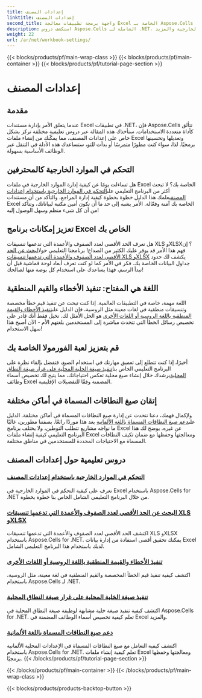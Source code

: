 ```yaml
---
title: إعدادات المصنف
linktitle: إعدادات المصنف
second_title: واجهة برمجة تطبيقات معالجة Excel الخاصة بـ Aspose.Cells .NET
description: استكشف دروس Aspose.Cells الشاملة لـ .NET، التي تغطي إعدادات المصنف والموارد الخارجية والمزيد.
weight: 22
url: /ar/net/workbook-settings/
---
```


{{< blocks/products/pf/main-wrap-class >}}
{{< blocks/products/pf/main-container >}}
{{< blocks/products/pf/tutorial-page-section >}}

# إعدادات المصنف

## مقدمة

عندما يتعلق الأمر بإدارة مستندات Excel في تطبيقات .NET، فإن Aspose.Cells تتألق كأداة متعددة الاستخدامات. ستأخذك هذه المقالة عبر دروس تعليمية مختلفة تركز بشكل خاص على إعدادات المصنف، مما يمكّنك من إنشاء ملفات Excel وتعديلها وتحسينها برمجيًا. لذا، سواء كنت مطورًا متمرسًا أو بدأت للتو، ستساعدك هذه الأدلة في التنقل عبر الوظائف الأساسية بسهولة.

## التحكم في الموارد الخارجية كالمحترفين

 هل تساءلت يومًا عن كيفية إدارة الموارد الخارجية في ملفات Excel الخاصة بك؟ لا تبحث أكثر من البرنامج التعليمي على[التحكم في الموارد الخارجية باستخدام إعدادات المصنف](./control-external-resources/)يعلمك هذا الدليل خطوة بخطوة كيفية إدارة المراجع، والتأكد من أن مستندات Excel الخاصة بك آمنة وفعّالة. الأمر يشبه إلى حد ما أن تكون أمين مكتبة لبياناتك، وتتأكد من أن كل شيء منظم وسهل الوصول إليه!

## تعزيز إمكانات برنامج Excel الخاص بك

هل تعرف الحد الأقصى لعدد الصفوف والأعمدة التي تدعمها تنسيقات XLS وXLSX؟ إن فهم هذا الأمر قد يوفر عليك الكثير من الصداع! برنامجنا التعليمي حول[البحث عن الحد الأقصى لعدد الصفوف والأعمدة التي تدعمها تنسيقات XLS وXLSX](./find-maximum-supported-rows-columns/) يكشف لك حدود جداول البيانات الخاصة بك. فكر في الأمر كما لو كنت تعرف أبعاد لوحة قماشية قبل أن تبدأ الرسم، فهذا يساعدك على استخدام كل بوصة منها لصالحك!

## اللغة هي المفتاح: تنفيذ الأخطاء والقيم المنطقية

 اللغة مهمة، خاصة في التطبيقات العالمية. إذا كنت تبحث عن تنفيذ قيم خطأ مخصصة وتنسيقات منطقية في لغات معينة مثل الروسية، فإن الدليل على[تنفيذ الأخطاء والقيمة المنطقية باللغة الروسية أو اللغات الأخرى](./implement-errors-in-russian-languages/) هو الحل الأمثل لك. تخيل فقط أنك قادر على تخصيص رسائل الخطأ التي تتحدث مباشرة إلى المستخدمين بلغتهم الأم - الآن أصبح هذا سهل الاستخدام!

## قم بتعزيز لعبة الفورمولا الخاصة بك

 أخيرًا، إذا كنت تتطلع إلى تعميق مهارتك في استخدام الصيغ، فتفضل بإلقاء نظرة على البرنامج التعليمي الخاص بنا[تنفيذ صيغة الخلية المحلية على غرار صيغة النطاق المحلية](./implement-cell-formula-local-similar/)يرشدك خلال إنشاء صيغ محلية تعكس احتياجاتك، مما يتيح لك تخصيص أسماء وظائف Excel المضمنة وفقًا للتفضيلات الإقليمية.

## إتقان صيغ النطاقات المسماة في أماكن مختلفة

 ولإكمال فهمك، دعنا نتحدث عن إدارة صيغ النطاقات المسماة في أماكن مختلفة. الدليل على[دعم صيغ النطاقات المسماة باللغة الألمانية](./support-named-range-formulas-in-german/) يعد هذا موردًا رائعًا. بصفتنا مطورين، غالبًا ما نواجه مشاريع تتطلب التوطين، ولا يختلف برنامج Excel عن غيره. يوضح لك هذا البرنامج التعليمي كيفية إنشاء ملفات Excel ومعالجتها وحفظها مع ضمان تكيف النطاقات المسماة مع الاحتياجات المحددة للمستخدمين في مناطق مختلفة.

## دروس تعليمية حول إعدادات المصنف
### [التحكم في الموارد الخارجية باستخدام إعدادات المصنف](./control-external-resources/)
تعرف على كيفية التحكم في الموارد الخارجية في Excel باستخدام Aspose.Cells for .NET من خلال البرنامج التعليمي الشامل الخاص بنا خطوة بخطوة.
### [البحث عن الحد الأقصى لعدد الصفوف والأعمدة التي تدعمها تنسيقات XLS وXLSX](./find-maximum-supported-rows-columns/)
اكتشف الحد الأقصى لعدد الصفوف والأعمدة التي تدعمها تنسيقات XLS وXLSX باستخدام Aspose.Cells for .NET. يمكنك تحقيق أقصى استفادة من إدارة بيانات Excel لديك باستخدام هذا البرنامج التعليمي الشامل.
### [تنفيذ الأخطاء والقيمة المنطقية باللغة الروسية أو اللغات الأخرى](./implement-errors-in-russian-languages/)
اكتشف كيفية تنفيذ قيم الخطأ المخصصة والقيم المنطقية في لغة معينة، مثل الروسية، باستخدام Aspose.Cells لـ .NET.
### [تنفيذ صيغة الخلية المحلية على غرار صيغة النطاق المحلية](./implement-cell-formula-local-similar/)
اكتشف كيفية تنفيذ صيغة خلية مشابهة لوظيفة صيغة النطاق المحلية في Aspose.Cells for .NET. تعلم كيفية تخصيص أسماء الوظائف المضمنة في Excel والمزيد.
### [دعم صيغ النطاقات المسماة باللغة الألمانية](./support-named-range-formulas-in-german/)
اكتشف كيفية التعامل مع صيغ النطاقات المسماة في الإعدادات المحلية الألمانية باستخدام Aspose.Cells for .NET. تعلم كيفية إنشاء ملفات Excel ومعالجتها وحفظها برمجيًا.
{{< /blocks/products/pf/tutorial-page-section >}}

{{< /blocks/products/pf/main-container >}}
{{< /blocks/products/pf/main-wrap-class >}}

{{< blocks/products/products-backtop-button >}}
